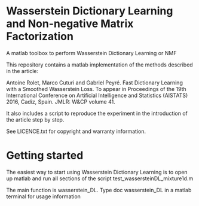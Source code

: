 # Wasserstein Dictionary Learning and Non-negative Matrix Factorization
A matlab toolbox to perform Wasserstein Dictionary Learning or NMF

This repository contains a matlab implementation of the methods described in the article:

Antoine Rolet, Marco Cuturi and Gabriel Peyré. Fast Dictionary Learning with a Smoothed Wasserstein Loss. To appear in Proceedings of the 19th International Conference on Artificial Intelligence and Statistics (AISTATS) 2016, Cadiz, Spain. JMLR: W&CP volume 41.

It also includes a script to reproduce the experiment in the introduction of the article step by step.

See LICENCE.txt for copyright and warranty information.

# Getting started

The easiest way to start using Wasserstein Dictionary Learning is to open up matlab and run all sections of the script test_wassersteinDL_mixture1d.m

The main function is wasserstein_DL. Type doc wasserstein_DL in a matlab terminal for usage information
